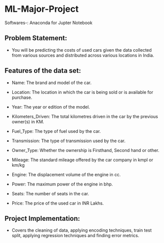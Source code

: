 # ML-Major-Project
Softwares-: Anaconda for Jupter Notebook

## Problem Statement: 
- You will be predicting the costs of used cars given the data collected from various sources and distributed across various locations in India.

## Features of the data set:

- Name: The brand and model of the car.

- Location: The location in which the car is being sold or is available for purchase.

- Year: The year or edition of the model.

- Kilometers_Driven: The total kilometres driven in the car by the previous owner(s) in KM.

- Fuel_Type: The type of fuel used by the car.

- Transmission: The type of transmission used by the car.

- Owner_Type: Whether the ownership is Firsthand, Second hand or other.

- Mileage: The standard mileage offered by the car company in kmpl or km/kg

- Engine: The displacement volume of the engine in cc.

- Power: The maximum power of the engine in bhp.

- Seats: The number of seats in the car.

- Price: The price of the used car in INR Lakhs.

## Project Implementation:
- Covers the cleaning of data, applying encoding techniques, train test split, applying regression techniques and finding error metrics.
